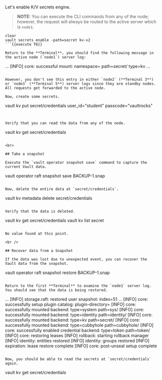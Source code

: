 Let's enable K/V secrets engine.

> **NOTE:** You can execute the CLI commands from any of the node; however, the request will always be routed to the active server which is `node1`.  

```
clear
vault secrets enable -path=secret kv-v2
```{{execute T6}}

Return to the **Terminal**, you should find the following message in the active node (`node1`) server log:

```
...
[INFO]  core: successful mount: namespace= path=secret/ type=kv
...
```

However, you don't see this entry in either `node2` (**Terminal 3**) or `node3` (**Terminal 5**) server logs since they are standby nodes. All requests get forwarded to the active node.

Now, create some secrets.

```
vault kv put secret/credentials user_id="student" passcode="vaultrocks"
```{{execute T6}}


Verify that you can read the data from any of the node.

```
vault kv get secret/credentials
```{{execute T2}}

<br>

## Take a snapshot

Execute the `vault operator snapshot save` command to capture the current Vault data.

```
vault operator raft snapshot save BACKUP-1.snap
```{{execute T2}}

Now, delete the entire data at `secret/credentials`.

```
vault kv metadata delete secret/credentials
```{{execute T2}}

Verify that the data is deleted.

```
vault kv get secret/credentials
vault kv list secret
```{{execute T2}}

No value found at this point.

<br />

## Recover data from a Snapshot

If the data was lost due to unexpected event, you can recover the Vault data from the snapshot.

```
vault operator raft snapshot restore BACKUP-1.snap
```{{execute T2}}

Return to the first **Terminal** to examine the `node1` server log.  You should see that the data is being restored.

```
...
[INFO]  storage.raft: restored user snapshot: index=51
...
[INFO]  core: successfully setup plugin catalog: plugin-directory=
[INFO]  core: successfully mounted backend: type=system path=sys/
[INFO]  core: successfully mounted backend: type=identity path=identity/
[INFO]  core: successfully mounted backend: type=kv path=secret/
[INFO]  core: successfully mounted backend: type=cubbyhole path=cubbyhole/
[INFO]  core: successfully enabled credential backend: type=token path=token/
[INFO]  core: restoring leases
[INFO]  rollback: starting rollback manager
[INFO]  identity: entities restored
[INFO]  identity: groups restored
[INFO]  expiration: lease restore complete
[INFO]  core: post-unseal setup complete
```

Now, you should be able to read the secrets at `secret/credentials` again.

```
vault kv get secret/credentials
```{{execute T2}}
